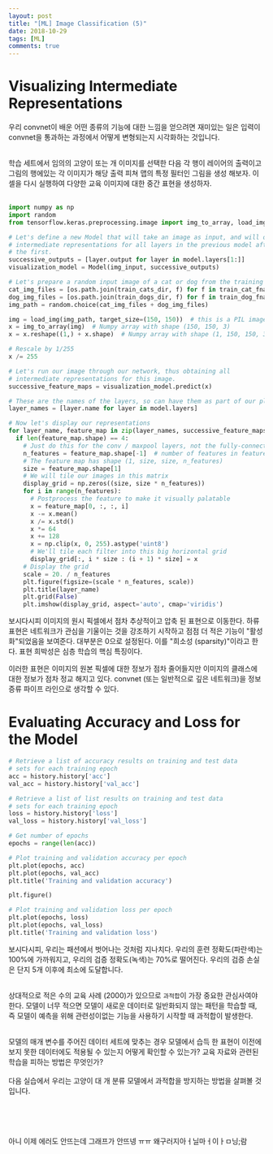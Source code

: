 ```yaml
---
layout: post
title: "[ML] Image Classification (5)"
date: 2018-10-29
tags: [ML]
comments: true
---
```


# Visualizing Intermediate Representations

우리 convnet이 배운 어떤 종류의 기능에 대한 느낌을 얻으려면 재미있는 일은 입력이 convnet을 통과하는 과정에서 어떻게 변형되는지 시각화하는 것입니다. <br>
<br>

학습 세트에서 임의의 고양이 또는 개 이미지를 선택한 다음 각 행이 레이어의 출력이고 그림의 행에있는 각 이미지가 해당 출력 피쳐 맵의 특정 필터인 그림을 생성 해보자. 이 셀을 다시 실행하여 다양한 교육 이미지에 대한 중간 표현을 생성하자.<br>
<br>

```python
import numpy as np
import random
from tensorflow.keras.preprocessing.image import img_to_array, load_img

# Let's define a new Model that will take an image as input, and will output
# intermediate representations for all layers in the previous model after
# the first.
successive_outputs = [layer.output for layer in model.layers[1:]]
visualization_model = Model(img_input, successive_outputs)

# Let's prepare a random input image of a cat or dog from the training set.
cat_img_files = [os.path.join(train_cats_dir, f) for f in train_cat_fnames]
dog_img_files = [os.path.join(train_dogs_dir, f) for f in train_dog_fnames]
img_path = random.choice(cat_img_files + dog_img_files)

img = load_img(img_path, target_size=(150, 150))  # this is a PIL image
x = img_to_array(img)  # Numpy array with shape (150, 150, 3)
x = x.reshape((1,) + x.shape)  # Numpy array with shape (1, 150, 150, 3)

# Rescale by 1/255
x /= 255

# Let's run our image through our network, thus obtaining all
# intermediate representations for this image.
successive_feature_maps = visualization_model.predict(x)

# These are the names of the layers, so can have them as part of our plot
layer_names = [layer.name for layer in model.layers]

# Now let's display our representations
for layer_name, feature_map in zip(layer_names, successive_feature_maps):
  if len(feature_map.shape) == 4:
    # Just do this for the conv / maxpool layers, not the fully-connected layers
    n_features = feature_map.shape[-1]  # number of features in feature map
    # The feature map has shape (1, size, size, n_features)
    size = feature_map.shape[1]
    # We will tile our images in this matrix
    display_grid = np.zeros((size, size * n_features))
    for i in range(n_features):
      # Postprocess the feature to make it visually palatable
      x = feature_map[0, :, :, i]
      x -= x.mean()
      x /= x.std()
      x *= 64
      x += 128
      x = np.clip(x, 0, 255).astype('uint8')
      # We'll tile each filter into this big horizontal grid
      display_grid[:, i * size : (i + 1) * size] = x
    # Display the grid
    scale = 20. / n_features
    plt.figure(figsize=(scale * n_features, scale))
    plt.title(layer_name)
    plt.grid(False)
    plt.imshow(display_grid, aspect='auto', cmap='viridis')
```

보시다시피 이미지의 원시 픽셀에서 점차 추상적이고 압축 된 표현으로 이동한다. 하류 표현은 네트워크가 관심을 기울이는 것을 강조하기 시작하고 점점 더 적은 기능이 "활성화"되었음을 보여준다. 대부분은 0으로 설정된다. 이를 "희소성 (sparsity)"이라고 한다. 표현 희박성은 심층 학습의 핵심 특징이다.

이러한 표현은 이미지의 원본 픽셀에 대한 정보가 점차 줄어들지만 이미지의 클래스에 대한 정보가 점차 정교 해지고 있다. convnet (또는 일반적으로 깊은 네트워크)을 정보 증류 파이프 라인으로 생각할 수 있다.

# Evaluating Accuracy and Loss for the Model

```python
# Retrieve a list of accuracy results on training and test data
# sets for each training epoch
acc = history.history['acc']
val_acc = history.history['val_acc']

# Retrieve a list of list results on training and test data
# sets for each training epoch
loss = history.history['loss']
val_loss = history.history['val_loss']

# Get number of epochs
epochs = range(len(acc))

# Plot training and validation accuracy per epoch
plt.plot(epochs, acc)
plt.plot(epochs, val_acc)
plt.title('Training and validation accuracy')

plt.figure()

# Plot training and validation loss per epoch
plt.plot(epochs, loss)
plt.plot(epochs, val_loss)
plt.title('Training and validation loss')
```

보시다시피, 우리는 패션에서 벗어나는 것처럼 지나치다. 우리의 훈련 정확도(파란색)는 100%에 가까워지고, 우리의 검증 정확도(녹색)는 70%로 떨어진다. 우리의 검증 손실은 단지 5개 이후에 최소에 도달합니다. <br>
<br>

상대적으로 적은 수의 교육 사례 (2000)가 있으므로 `과적합`이 가장 중요한 관심사여야 한다. 모델이 너무 적으면 모델이 새로운 데이터로 일반화되지 않는 패턴을 학습할 때, 즉 모델이 예측을 위해 관련성이없는 기능을 사용하기 시작할 때 과적합이 발생한다. <br>
<br>

모델의 매개 변수를 주어진 데이터 세트에 맞추는 경우 모델에서 습득 한 표현이 이전에 보지 못한 데이터에도 적용될 수 있는지 어떻게 확인할 수 있는가? 교육 자료와 관련된 학습을 피하는 방법은 무엇인가?
<br>
<br>
다음 실습에서 우리는 고양이 대 개 분류 모델에서 과적합을 방지하는 방법을 살펴볼 것입니다.

<br>
<br>
<br>

아니 이제 에러도 안뜨는데 그래프가 안뜨넹 ㅠㅠ 왜구러지아ㅓ닐마ㅓ이ㅏㅁ닝;람
